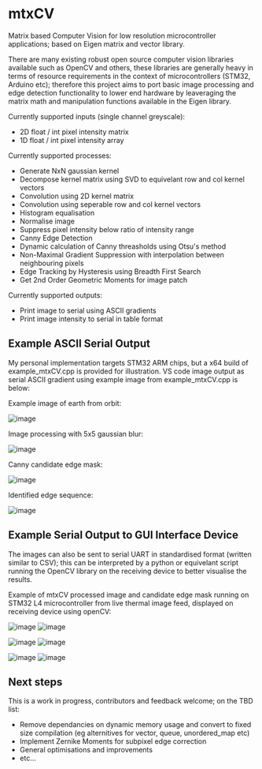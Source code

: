 # mtxCV
Matrix based Computer Vision for low resolution microcontroller applications; based on Eigen matrix and vector library.

There are many existing robust open source computer vision libraries available such as OpenCV and others, these libraries are generally heavy in terms of resource requirements in the context of microcontrollers (STM32, Arduino etc); therefore this project aims to port basic image processing and edge detection functionality to lower end hardware by leaveraging the matrix math and manipulation functions available in the Eigen library. 

Currently supported inputs (single channel greyscale):
- 2D float / int pixel intensity matrix
- 1D float / int pixel intensity array

Currently supported processes:
- Generate NxN gaussian kernel
- Decompose kernel matrix using SVD to equivelant row and col kernel vectors
- Convolution using 2D kernel matrix
- Convolution using seperable row and col kernel vectors
- Histogram equalisation
- Normalise image
- Suppress pixel intensity below ratio of intensity range
- Canny Edge Detection
- Dynamic calculation of Canny threasholds using Otsu's method
- Non-Maximal Gradient Suppression with interpolation between neighbouring pixels
- Edge Tracking by Hysteresis using Breadth First Search
- Get 2nd Order Geometric Moments for image patch

Currently supported outputs:
- Print image to serial using ASCII gradients
- Print image intensity to serial in table format

## Example ASCII Serial Output
My personal implementation targets STM32 ARM chips, but a x64 build of example_mtxCV.cpp is provided for illustration.
VS code image output as serial ASCII gradient using example image from example_mtxCV.cpp is below:

Example image of earth from orbit:

![image](https://github.com/gotenham/mtxCV/assets/40827722/427bfbb2-e571-43fa-b1fe-801bb407736f)

Image processing with 5x5 gaussian blur:

![image](https://github.com/gotenham/mtxCV/assets/40827722/b6cbdb20-3c38-4edf-89e6-73fb13b0a3e3)

Canny candidate edge mask:

![image](https://github.com/gotenham/mtxCV/assets/40827722/4cedce19-16df-42bb-8a93-b0566f0e01e9)

Identified edge sequence:

![image](https://github.com/gotenham/mtxCV/assets/40827722/5b78da2f-b67c-4ea3-8c4c-a97697bd4966)

## Example Serial Output to GUI Interface Device
The images can also be sent to serial UART in standardised format (written similar to CSV); this can be interpreted by a python or equivelant script running the OpenCV library on the receiving device to better visualise the results.

Example of mtxCV processed image and candidate edge mask running on STM32 L4 microcontroller from live thermal image feed, displayed on receiving device using openCV:

![image](https://github.com/gotenham/mtxCV/assets/40827722/9957b45d-a537-4726-8315-bffca05cf9b0)
![image](https://github.com/gotenham/mtxCV/assets/40827722/bb7a11eb-c7f5-4179-b2ec-548dc8c3dbdb)

![image](https://github.com/gotenham/mtxCV/assets/40827722/244d7b15-01b5-4cbe-b271-576c726b359e)
![image](https://github.com/gotenham/mtxCV/assets/40827722/915226b2-f6b4-40cb-afa7-19eba86d6390)

![image](https://github.com/gotenham/mtxCV/assets/40827722/5c71200a-690c-4346-8fda-875d17f69381)
![image](https://github.com/gotenham/mtxCV/assets/40827722/8d6c55a5-f4b7-45ef-ac38-c796a099ad39)

## Next steps
This is a work in progress, contributors and feedback welcome; on the TBD list:
- Remove dependancies on dynamic memory usage and convert to fixed size compilation (eg alternitives for vector, queue, unordered_map etc)
- Implement Zernike Moments for subpixel edge correction
- General optimisations and improvements
- etc...

